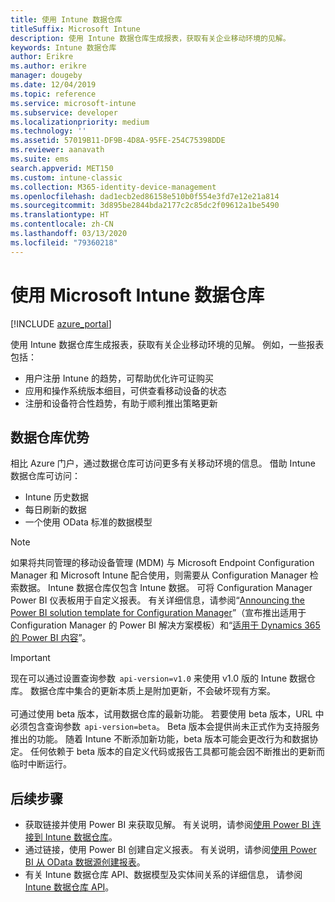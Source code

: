 ```yaml
---
title: 使用 Intune 数据仓库
titleSuffix: Microsoft Intune
description: 使用 Intune 数据仓库生成报表，获取有关企业移动环境的见解。
keywords: Intune 数据仓库
author: Erikre
ms.author: erikre
manager: dougeby
ms.date: 12/04/2019
ms.topic: reference
ms.service: microsoft-intune
ms.subservice: developer
ms.localizationpriority: medium
ms.technology: ''
ms.assetid: 57019B11-DF9B-4D8A-95FE-254C75398DDE
ms.reviewer: aanavath
ms.suite: ems
search.appverid: MET150
ms.custom: intune-classic
ms.collection: M365-identity-device-management
ms.openlocfilehash: dad1ecb2ed86158e510b0f554e3fd7e12e21a814
ms.sourcegitcommit: 3d895be2844bda2177c2c85dc2f09612a1be5490
ms.translationtype: HT
ms.contentlocale: zh-CN
ms.lasthandoff: 03/13/2020
ms.locfileid: "79360218"
---
```

# <a name="use-the-microsoft-intune-data-warehouse"></a>使用 Microsoft Intune 数据仓库

[!INCLUDE [azure_portal](../includes/azure_portal.md)]

使用 Intune 数据仓库生成报表，获取有关企业移动环境的见解。 例如，一些报表包括：
- 用户注册 Intune 的趋势，可帮助优化许可证购买
- 应用和操作系统版本细目，可供查看移动设备的状态
- 注册和设备符合性趋势，有助于顺利推出策略更新

## <a name="data-warehouse-benefits"></a>数据仓库优势

相比 Azure 门户，通过数据仓库可访问更多有关移动环境的信息。 借助 Intune 数据仓库可访问：

- Intune 历史数据
- 每日刷新的数据
- 一个使用 OData 标准的数据模型

> [!Note]
> 如果将共同管理的移动设备管理 (MDM) 与 Microsoft Endpoint Configuration Manager 和 Microsoft Intune 配合使用，则需要从 Configuration Manager 检索数据。 Intune 数据仓库仅包含 Intune 数据。 可将 Configuration Manager Power BI 仪表板用于自定义报表。 有关详细信息，请参阅“[Announcing the Power BI solution template for Configuration Manager](https://powerbi.microsoft.com/blog/sccm-solution-template)”（宣布推出适用于 Configuration Manager 的 Power BI 解决方案模板）和“[适用于 Dynamics 365 的 Power BI 内容](https://docs.microsoft.com/dynamics365/unified-operations/dev-itpro/analytics/power-bi-home-page)”。

> [!Important]  
> 现在可以通过设置查询参数  `api-version=v1.0` 来使用 v1.0 版的 Intune 数据仓库。 数据仓库中集合的更新本质上是附加更新，不会破坏现有方案。<br><br>
> 可通过使用 beta 版本，试用数据仓库的最新功能。 若要使用 beta 版本，URL 中必须包含查询参数  `api-version=beta`。 Beta 版本会提供尚未正式作为支持服务推出的功能。 随着 Intune 不断添加新功能，beta 版本可能会更改行为和数据协定。 任何依赖于 beta 版本的自定义代码或报告工具都可能会因不断推出的更新而临时中断运行。

## <a name="next-steps"></a>后续步骤

- 获取链接并使用 Power BI 来获取见解。 有关说明，请参阅[使用 Power BI 连接到 Intune 数据仓库](reports-proc-get-a-link-powerbi.md)。
- 通过链接，使用 Power BI 创建自定义报表。 有关说明，请参阅[使用 Power BI 从 OData 数据源创建报表](reports-proc-create-with-odata.md)。
- 有关 Intune 数据仓库 API、数据模型及实体间关系的详细信息，<!-- , and an example of creating a custom client to retrieve data,--> 请参阅 [Intune 数据仓库 API](reports-nav-intune-data-warehouse.md)。
